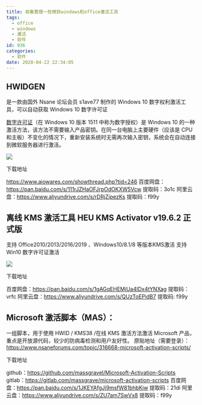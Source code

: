 ```yaml
---
title: 收集整理一些微软windows和office激活工具
tags:
  - office
  - windows
  - 激活
  - 软件
id: 936
categories:
  - 软件
date: 2020-04-22 22:34:05
---
```


## HWIDGEN

是一款由国外 Nsane 论坛会员 s1ave77 制作的 Windows 10 数字权利激活工具，可以自动获取 Windows 10 数字许可证

[数字许可证](https://support.microsoft.com/zh-cn/help/12440/windows-10-activate)（在 Windows 10 版本 1511 中称为数字授权）是 Windows 10 的一种激活方法，该方法不需要输入产品密钥。在同一台电脑上主要硬件（应该是 CPU 和主板）不变化的情况下，重新安装系统时无需再次输入密钥，系统会在自动连接到微软服务器进行激活。

![](https://cdn.jsdelivr.net/gh/wqdygkd/my-script@img/img/20210102203303.png)

下载地址

https://www.aiowares.com/showthread.php?tid=246
百度网盘：https://pan.baidu.com/s/111rJZHaOFJrpOdOKXW5Vcw 提取码：3o1c
阿里云盘：https://www.aliyundrive.com/s/rDRjZipezKs 提取码：f99y

## 离线 KMS 激活工具 HEU KMS Activator v19.6.2 正式版

支持 Office2010/2013/2016/2019 、Windows10/8.1/8 等版本KMS激活
支持 Win10 数字许可证激活

![](https://cdn.jsdelivr.net/gh/wqdygkd/my-script@img/img/20210102203343.png)

下载地址

百度网盘：https://pan.baidu.com/s/1gAGqEHEMjUa4IDx4tYNXag 提取码：vrfc
阿里云盘：https://www.aliyundrive.com/s/QUzToEPidB7 提取码: f99y

## Microsoft 激活脚本（MAS）：

一组脚本，用于使用 HWID / KMS38 /在线 KMS 激活方法激活 Microsoft 产品，重点是开放源代码，较少的防病毒检测和用户友好性。
原贴地址（需要登录）：https://www.nsaneforums.com/topic/316668-microsoft-activation-scripts/

下载地址

github：https://github.com/massgravel/Microsoft-Activation-Scripts
gitlab：https://gitlab.com/massgrave/microsoft-activation-scripts
百度网盘：https://pan.baidu.com/s/1JKEYAfgJj9msfW81bhbKjw 提取码：21di
阿里云盘：https://www.aliyundrive.com/s/ZU7am7SwVx8 提取码：f99y
